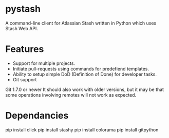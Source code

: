 # pystash
A command-line client for Atlassian Stash written in Python which uses Stash Web API.

# Features
* Support for multiple projects.
* Initiate pull-requests using commands for predefiend templates.
* Ability to setup simple DoD (Definition of Done) for developer tasks.
* Git support

Git 1.7.0 or newer
It should also work with older versions, but it may be that some operations involving remotes will not work as expected.

# Dependancies
pip install click
pip install stashy
pip install colorama
pip install gitpython
